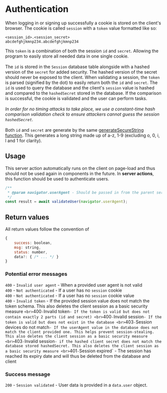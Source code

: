 # Authentication

When logging in or signing up successfully a cookie is stored on the client's
browser. The cookie is called `session` with a `token` value formatted like so:

```
<session_id>.<session_secret>
abcdefghjkmnp234.abcdefghjkmnp234
```

This `token` is a combination of both the session `id` and `secret`. Allowing
the program to easily store all needed data in one single cookie.
<br> <br> The `id` is stored in the `Session` database table alongside with a
hashed version of the `secret` for added security. The hashed version of the
secret should never be exposed to the client. When validating a session, the
`token` is parsed (signified by the dot) to easily return both the `id` and
`secret`. The `id` is used to query the database and the client's `session`
value is hashed and compared to the `hashedSecret` stored in the database. If
the comparison is successful, the cookie is validated and the user can perform
tasks.
<br> <br> _In order for no timing attacks to take place, we use a constant-time
hash comparison validation check to ensure attackers cannot guess the session
`hashedSecret`._
<br> <br> Both `id` and `secret` are generate by the same
[generateSecureString function](https://github.com/parachataha/seagull/blob/main/src/lib/sessions/generateSecureString.ts).
This generates a long string made up of a-z, 1-9 (excluding o, 0, i, l and 1 for
clarity).

## Usage

This server action automatically runs on the client on page-load and thus should
not be used again in components in the future. In **server actions**, this
function should be used to authenticate users.

```js
/**
 * @param navigator.userAgent - Should be passed in from the parent server action from the client
 */
const result = await validateUser(navigator.userAgent);
```

## Return values

All return values follow the convention of

```js
{
    success: boolean,
    msg: string,
    status: number,
    data?: { /* ... */ }
}
```

### Potential error messages

`400` - `Invalid user agent` - When a provided user agent is not valid
<br> `400` - `Not authenticated` - If a user has no `session` cookie
<br> `400` - `Not authenticated` - If a user has no `session` cookie value
<br> `400` - `Invalid token` - If the provided session value does not match the
token schema. This also deletes the client session as a basic security measure
`<br>`400`-`Invalid
token`- If the token is valid but does not contain exactly 2 parts (id and secret)
<br>`400`-`Invalid
session`- If the token is valid but does not exist in the database
<br>`403`-`Session
devices do not
match`- If the userAgent value in the database does not match the client provided one. This helps prevent session-stealing. This also deletes the client session as a basic security measure
<br>`403`-`Invalid
session`- if the hashed client secret does not match the database stored hashedSecret. This also deletes the client session as a basic security measure
<br>`401`-`Session
expired` - The session has reached its expiry date and will thus be deleted from
the database and client

### Success message

`200` - `Session validated` - User data is provided in a `data.user` object.

